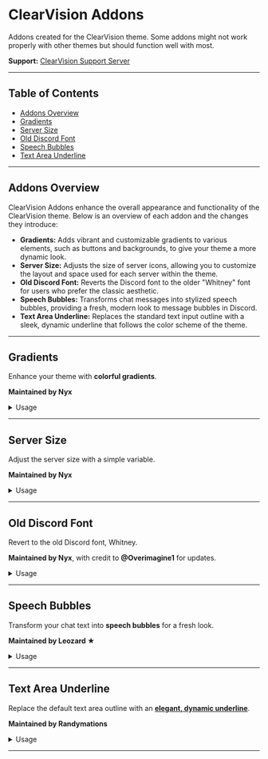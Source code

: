 # ClearVision Addons

Addons created for the ClearVision theme. Some addons might not work properly with other themes but should function well with most.

<p><strong>Support:</strong> <a href="https://discord.gg/7pNUC9C">ClearVision Support Server</a></p>

<hr>

<h2>Table of Contents</h2>
<ul>
  <li><a href="#addons-overview">Addons Overview</a></li>
  <li><a href="#gradients">Gradients</a></li>
  <li><a href="#server-size">Server Size</a></li>
  <li><a href="#old-discord-font">Old Discord Font</a></li>
  <li><a href="#speech-bubbles">Speech Bubbles</a></li>
  <li><a href="#text-area-underline">Text Area Underline</a></li>
</ul>

<hr>

<h2 id="addons-overview">Addons Overview</h2>

<p>ClearVision Addons enhance the overall appearance and functionality of the ClearVision theme. Below is an overview of each addon and the changes they introduce:</p>

<ul>
  <li><strong>Gradients:</strong> Adds vibrant and customizable gradients to various elements, such as buttons and backgrounds, to give your theme a more dynamic look.</li>
  <li><strong>Server Size:</strong> Adjusts the size of server icons, allowing you to customize the layout and space used for each server within the theme.</li>
  <li><strong>Old Discord Font:</strong> Reverts the Discord font to the older "Whitney" font for users who prefer the classic aesthetic.</li>
  <li><strong>Speech Bubbles:</strong> Transforms chat messages into stylized speech bubbles, providing a fresh, modern look to message bubbles in Discord.</li>
  <li><strong>Text Area Underline:</strong> Replaces the standard text input outline with a sleek, dynamic underline that follows the color scheme of the theme.</li>
</ul>

<hr>

<h2 id="gradients">Gradients</h2>
<p>Enhance your theme with <strong>colorful gradients</strong>.</p>
<p><strong>Maintained by Nyx</strong></p>

<details>
  <summary>Usage</summary>
  <pre><code>
@import url(https://clearvision.github.io/Addons/gradients.css);
</code></pre>

  <p>Add the following at the bottom inside of the <code>:root</code> selector:</p>

  <pre><code>
/* Gradients */
--gradient-color1: var(--main-color); /* primary color [default: var(--main-color)] */
--gradient-color2: var(--hover-color); /* secondary color [default: var(--hover-color)] */
--gradient-direction: 130deg; /* angle of gradient [default: 130deg] */
</code></pre>

  <p>Customize the values as needed, and <strong>you're done!</strong></p>
</details>

<hr>

<h2 id="server-size">Server Size</h2>
<p>Adjust the server size with a simple variable.</p>
<p><strong>Maintained by Nyx</strong></p>

<details>
  <summary>Usage</summary>
  <pre><code>
@import url(https://clearvision.github.io/Addons/serversize.css);
</code></pre>

  <p>Add the following at the bottom inside of the <code>:root</code> selector:</p>

  <pre><code>
/* Server Size */
--server-size: 48px;
</code></pre>

  <p>Change the value as needed to customize it, and <strong>you're set!</strong></p>
</details>

<hr>

<h2 id="old-discord-font">Old Discord Font</h2>
<p>Revert to the old Discord font, Whitney.</p>
<p><strong>Maintained by Nyx</strong>, with credit to <strong>@Overimagine1</strong> for updates.</p>

<details>
  <summary>Usage</summary>
  <pre><code>
@import url(https://clearvision.github.io/Addons/whitney.css);
</code></pre>

  <p>Change your <code>--main-font</code> back to Whitney:</p>

  <pre><code>
--main-font: Whitney, Helvetica Neue, Helvetica, Arial, sans-serif;
</code></pre>

  <p><em>Note:</em> If you already have a Whitney font import, this step may be unnecessary.</p>
</details>

<hr>

<h2 id="speech-bubbles">Speech Bubbles</h2>
<p>Transform your chat text into <strong>speech bubbles</strong> for a fresh look.</p>
<p><strong>Maintained by Leozard ★</strong></p>

<details>
  <summary>Usage</summary>
  <pre><code>
@import url(https://clearvision.github.io/Addons/speech-bubbles.css);
</code></pre>

  <p><strong>Optional:</strong> Customize the bubble colors by adding this inside the <code>:root</code> selector:</p>

  <pre><code>
/* Speech Bubbles */
--bubble-color: #fff;
--bubble-hover-color: #fff;
</code></pre>
</details>

<hr>

<h2 id="text-area-underline">Text Area Underline</h2>
<p>Replace the default text area outline with an <strong><ins>elegant, dynamic underline</strong></ins>.</p>
<p><strong>Maintained by Randymations</strong></p>

<details>
  <summary>Usage</summary>
  <pre><code>
@import url(https://clearvision.github.io/Addons/textAreaUnderline.css);
</code></pre>

  <p><strong>Done!</strong> The underline color will respect your <code>--main-color</code>.</p>
</details>

<hr>
